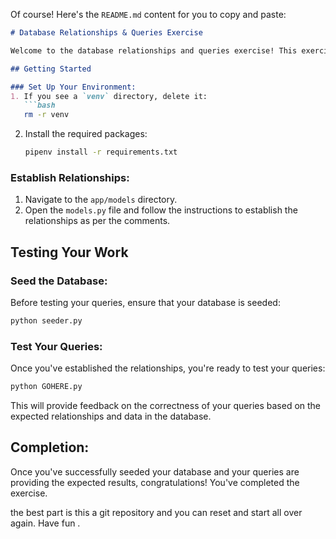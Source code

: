 Of course! Here's the `README.md` content for you to copy and paste:

```markdown
# Database Relationships & Queries Exercise

Welcome to the database relationships and queries exercise! This exercise will challenge your understanding of SQL relationships using Flask-SQLAlchemy and help you practice SQL queries using ORM techniques.

## Getting Started

### Set Up Your Environment:
1. If you see a `venv` directory, delete it:
   ```bash
   rm -r venv
   ```

2. Install the required packages:
   ```bash
   pipenv install -r requirements.txt
   ```

### Establish Relationships:
1. Navigate to the `app/models` directory.
2. Open the `models.py` file and follow the instructions to establish the relationships as per the comments.

## Testing Your Work

### Seed the Database:
Before testing your queries, ensure that your database is seeded:
```bash
python seeder.py
```

### Test Your Queries:
Once you've established the relationships, you're ready to test your queries:
```bash
python GOHERE.py
```
This will provide feedback on the correctness of your queries based on the expected relationships and data in the database.

## Completion:
Once you've successfully seeded your database and your queries are providing the expected results, congratulations! You've completed the exercise.

the best part is this a git repository and you can reset and start all over again.   Have fun .
